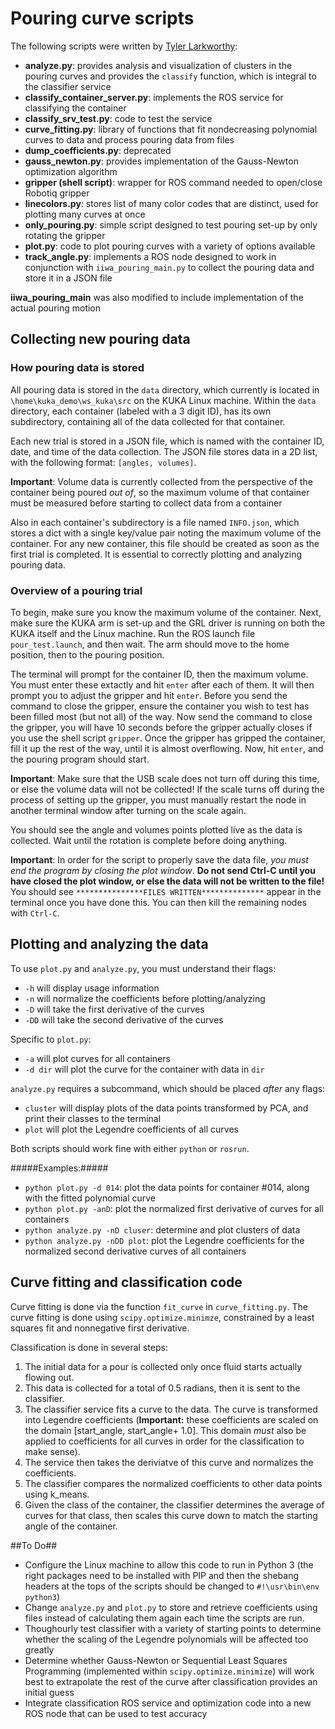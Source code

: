 # Pouring curve scripts #

The following scripts were written by [Tyler Larkworthy](mailto:tlarkwor@seas.upenn.edu):

- **analyze.py**: provides analysis and visualization of clusters in the pouring curves and provides the `classify` function, which is integral to the classifier service
- **classify\_container\_server.py**: implements the ROS service for classifying the container
- **classify\_srv\_test.py**: code to test the service
- **curve_fitting.py**: library of functions that fit nondecreasing polynomial curves to data and process pouring data from files
- **dump_coefficients.py**: deprecated
- **gauss_newton.py**: provides implementation of the Gauss-Newton optimization algorithm
- **gripper (shell script)**: wrapper for ROS command needed to open/close Robotiq gripper
- **linecolors.py**: stores list of many color codes that are distinct, used for plotting many curves at once
- **only_pouring.py**: simple script designed to test pouring set-up by only rotating the gripper
- **plot.py**: code to plot pouring curves with a variety of options available
- **track_angle.py**: implements a ROS node designed to work in conjunction with `iiwa_pouring_main.py` to collect the pouring data and store it in a JSON file

**iiwa\_pouring\_main** was also modified to include implementation of the actual pouring motion

## Collecting new pouring data ##

### How pouring data is stored ###

All pouring data is stored in the `data` directory, which currently is located in `\home\kuka_demo\ws_kuka\src` on the KUKA Linux machine. Within the `data` directory, each container (labeled with a 3 digit ID), has its own subdirectory, containing all of the data collected for that container.

Each new trial is stored in a JSON file, which is named with the container ID, date, and time of the data collection. The JSON file stores data in a 2D list, with the following format: `[angles, volumes]`.

**Important**: Volume data is currently collected from the perspective of the container being poured _out of_, so the maximum volume of that container must be measured before starting to collect data from a container

Also in each container's subdirectory is a file named `INFO.json`, which stores a dict with a single key/value pair noting the maximum volume of the container. For any new container, this file should be created as soon as the first trial is completed. It is essential to correctly plotting and analyzing pouring data.

### Overview of a pouring trial ###

To begin, make sure you know the maximum volume of the container. Next, make sure the KUKA arm is set-up and the GRL driver is running on both the KUKA itself and the Linux machine. Run the ROS launch file `pour_test.launch`, and then wait. The arm should move to the home position, then to the pouring position.

The terminal will prompt for the container ID, then the maximum volume. You must enter these extactly and hit `enter` after each of them. It will then prompt you to adjust the gripper and hit `enter`. Before you send the command to close the gripper, ensure the container you wish to test has been filled most (but not all) of the way. Now send the command to close the gripper, you will have 10 seconds before the gripper actually closes if you use the shell script `gripper`. Once the gripper has gripped the container, fill it up the rest of the way, until it is almost overflowing. Now, hit `enter`, and the pouring program should start.

**Important**: Make sure that the USB scale does not turn off during this time, or else the volume data will not be collected! If the scale turns off during the process of setting up the gripper, you must manually restart the node in another terminal window after turning on the scale again.

You should see the angle and volumes points plotted live as the data is collected. Wait until the rotation is complete before doing anything.

**Important**: In order for the script to properly save the data file, _you must end the program by closing the plot window_. **Do not send Ctrl-C until you have closed the plot window, or else the data will not be written to the file!** You should see `***************FILES WRITTEN**************` appear in the terminal once you have done this. You can then kill the remaining nodes with `Ctrl-C`. 


## Plotting and analyzing the data ##

To use `plot.py` and `analyze.py`, you must understand their flags:

+ `-h` will display usage information
+ `-n` will normalize the coefficients before plotting/analyzing
+ `-D` will take the first derivative of the curves
+ `-DD` will take the second derivative of the curves

Specific to `plot.py`:

+ `-a` will plot curves for all containers
+ `-d dir` will plot the curve for the container with data in `dir`

`analyze.py` requires a subcommand, which should be placed _after_ any flags:

+ `cluster` will display plots of the data points transformed by PCA, and print their classes to the terminal
+ `plot` will plot the Legendre coefficients of all curves


Both scripts should work fine with either `python` or `rosrun`.

#####Examples:#####
- `python plot.py -d 014`: plot the data points for container #014, along with the fitted polynomial curve
- `python plot.py -anD`: plot the normalized first derivative of curves for all containers
- `python analyze.py -nD cluser`: determine and plot clusters of data
- `python analyze.py -nDD plot`: plot the Legendre coefficients for the normalized second derivative curves of all containers



## Curve fitting and classification code ##

Curve fitting is done via the function `fit_curve` in `curve_fitting.py`. The curve fitting is done using `scipy.optimize.minimze`, constrained by a least squares fit and nonnegative first derivative.

Classification is done in several steps:
1. The initial data for a pour is collected only once fluid starts actually flowing out.
2. This data is collected for a total of 0.5 radians, then it is sent to the classifier.
3. The classifier service fits a curve to the data. The curve is transformed into Legendre coefficients (**Important:** these coefficients are scaled on the domain [start\_angle, start\_angle+ 1.0]. This domain _must_ also be applied to coefficients for all curves in order for the classification to make sense).
4. The service then takes the deriviatve of this curve and normalizes the coefficients.
5. The classifier compares the normalized coefficients to other data points using k_means.
6. Given the class of the container, the classifier determines the average of curves for that class, then scales this curve down to match the starting angle of the container.


##To Do##

- Configure the Linux machine to allow this code to run in Python 3 (the right packages need to be installed with PIP and then the shebang headers at the tops of the scripts should be changed to `#!\usr\bin\env python3`)
- Change `analyze.py` and `plot.py` to store and retrieve coefficients using files instead of calculating them again each time the scripts are run.
- Thoughourly test classifier with a variety of starting points to determine whether the scaling of the Legendre polynomials will be affected too greatly
- Determine whether Gauss-Newton or Sequential Least Squares Programming (implemented within `scipy.optimize.minimize`) will work best to extrapolate the rest of the curve after classification provides an initial guess
- Integrate classification ROS service and optimization code into a new ROS node that can be used to test accuracy